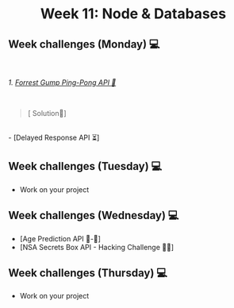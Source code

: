 <h1 align="center">Week 11: Node & Databases </h1>

## Week challenges (Monday) 💻
<br>

_1. [Forrest Gump Ping-Pong API 🏓](https://github.com/corecodeio/devguide-from-scratch-2022-02/blob/main/src/technologies/2022/week11/exercises/API-1.md)_

<br>

 >[ Solution📝]
 >
 <br>
- [Delayed Response API ⏳]

## Week challenges (Tuesday) 💻

- Work on your project

## Week challenges (Wednesday) 💻

- [Age Prediction API 👶-👴]
- [NSA Secrets Box API - Hacking Challenge 👨‍💻]

## Week challenges (Thursday) 💻

- Work on your project
